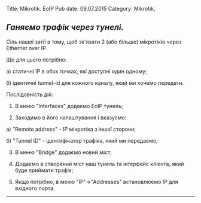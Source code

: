 Title: Mikrotik. EoIP
Pub date: 09.07.2015
Category: Mikrotik, 

_Ганяємо трафік через тунелі._
-----


Сіль нашої затії в тому, щоб зв'язати 2 (або більше) мікротіків через Ethernet over IP.

Що для цього потрібно:

а) статичні IP в обох точках, які доступні один одному;

б) ідентичні tunnel-id для кожного каналу, який ми хочемо передати.

Послідовність дій:

1. В меню "Interfaces" додаємо EoIP тунель;

2. Заходимо в його налаштування і вказуємо:

а) "Remote address" - IP мікротіка з іншої сторони;

б) "Tunnel ID" - ідентифікатор трафіка, який ми передаємо;

3. В меню "Bridge" додаємо новий міст;

4. Додаємо в створений міст наш тунель та інтерфейс клієнта, який буде приймати трафік;

5. Якщо потрібно, в меню "IP"->"Addresses" встановлюємо IP для вхідного порта.

-----